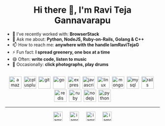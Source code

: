 <!--
### Hi there 👋

**IamRaviTejaG/IamRaviTejaG** is a ✨ _special_ ✨ repository because its `README.md` (this file) appears on your GitHub profile.

Here are some ideas to get you started:

- 🔭 I’m currently working on ...
- 🌱 I’m currently learning ...
- 👯 I’m looking to collaborate on ...
- 🤔 I’m looking for help with ...
- 💬 Ask me about ...
- 📫 How to reach me: ...
- 😄 Pronouns: ...
- ⚡ Fun fact: ...
-->



<h1 align="center">Hi there 👋, I'm Ravi Teja Gannavarapu</h1>
<!--<h3 align="center">I often write code with headphones on, occasionally click photographs & play drums. </h3>-->

- 🔭 I’ve recently worked with: **BrowserStack**
- 💬 Ask me about: **Python, NodeJS, Ruby-on-Rails, Golang & C++**
- 📫 How to reach me: **anywhere with the handle IamRaviTejaG**
- ⚡ Fun fact: **I spread greenery, one box at a time**
- 😄 Often: **write code, listen to music**
- 🙂 Occasionally: **click photographs, play drums**
<br /><br />
<p align="center"><img src=https://konpa.github.io/devicon/devicon.git/icons/amazonwebservices/amazonwebservices-original.svg alt=amazonwebservices width="40" height="40"/>&nbsp;&nbsp;<img src=https://konpa.github.io/devicon/devicon.git/icons/cplusplus/cplusplus-original.svg alt=cplusplus width="40" height="40"/>&nbsp;&nbsp;<img src=https://konpa.github.io/devicon/devicon.git/icons/git/git-original.svg alt=git width="40" height="40"/>&nbsp;&nbsp;<img src=https://konpa.github.io/devicon/devicon.git/icons/go/go-original.svg alt=go width="40" height="40"/>&nbsp;&nbsp;<img src=https://konpa.github.io/devicon/devicon.git/icons/express/express-original.svg alt=express width="40" height="40"/>&nbsp;&nbsp;<img src=https://konpa.github.io/devicon/devicon.git/icons/javascript/javascript-plain.svg alt=javascript width="40" height="40"/>&nbsp;&nbsp;<img src=https://konpa.github.io/devicon/devicon.git/icons/linux/linux-original.svg alt=linux width="40" height="40"/>&nbsp;&nbsp;<img src=https://konpa.github.io/devicon/devicon.git/icons/mongodb/mongodb-original-wordmark.svg alt=mongodb width="40" height="40"/>&nbsp;&nbsp;<img src=https://konpa.github.io/devicon/devicon.git/icons/mysql/mysql-plain.svg alt=mysql width="40" height="40"/>&nbsp;&nbsp;<img src=https://konpa.github.io/devicon/devicon.git/icons/rails/rails-plain-wordmark.svg alt=rails width="40" height="40"/>&nbsp;&nbsp;<img src=https://konpa.github.io/devicon/devicon.git/icons/redis/redis-original-wordmark.svg alt=redis width="40" height="40"/>&nbsp;&nbsp;<img src=https://konpa.github.io/devicon/devicon.git/icons/ruby/ruby-original.svg alt=ruby width="40" height="40"/>&nbsp;&nbsp;<img src=https://konpa.github.io/devicon/devicon.git/icons/nodejs/nodejs-original.svg alt=nodejs width="40" height="40"/>&nbsp;&nbsp;<img src=https://konpa.github.io/devicon/devicon.git/icons/python/python-original.svg alt=python width="40" height="40"/></p>

---

<p align="center">
<a href=https://twitter.com/iamravitejag target="blank"><img align="center" src=https://cdn.jsdelivr.net/npm/simple-icons@3.0.1/icons/twitter.svg alt="iamravitejag" height="30" width="30" /></a>&nbsp;&nbsp;&nbsp;&nbsp;&nbsp;&nbsp;<a href=https://linkedin.com/in/iamravitejag target="blank"><img align="center" src=https://cdn.jsdelivr.net/npm/simple-icons@3.0.1/icons/linkedin.svg alt="iamravitejag" height="30" width="30" /></a>&nbsp;&nbsp;&nbsp;&nbsp;&nbsp;&nbsp;<a href=https://fb.com/iamravitejag target="blank"><img align="center" src=https://cdn.jsdelivr.net/npm/simple-icons@3.0.1/icons/facebook.svg alt="iamravitejag" height="30" width="30" /></a>&nbsp;&nbsp;&nbsp;&nbsp;&nbsp;&nbsp;<a href=https://instagram.com/iamravitejag target="blank"><img align="center" src=https://cdn.jsdelivr.net/npm/simple-icons@3.0.1/icons/instagram.svg alt="iamravitejag" height="30" width="30" /></a>
</span>

